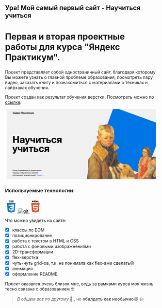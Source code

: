 ## Ура! Мой самый первый сайт - Научиться учиться <h2>

# Первая и вторая проектные работы для курса "Яндекс Практикум".<h3>

Проект представляет собой одностраничный сайт, благодаря которому Вы можете узнать о главной проблеме образования, посмотреть пару видео, заказать книгу и познакомиться с материалами о техниках и лайфхаках обучения.

Проект создан как результат обучения верстки. 
Посмотреть можно по <a href="https://burlake.github.io/how-to-learn-project/" target="_blank">ссылке</a>.

 <img src="./images/Screenshot 2024-02-05 at 22.34.54.png" alt="пример оформления сайта" href="https://burlake.github.io/how-to-learn-project/">

### Используемые технологии:<h3>

<p align="left"> <a href="https://www.w3schools.com/css/" target="_blank" rel="noreferrer"> <img src="https://raw.githubusercontent.com/devicons/devicon/master/icons/css3/css3-original-wordmark.svg" alt="css3" width="40" height="40"/> </a> <a href="https://git-scm.com/" target="_blank" rel="noreferrer"> <img src="https://www.vectorlogo.zone/logos/git-scm/git-scm-icon.svg" alt="git" width="40" height="40"/> </a> <a href="https://www.w3.org/html/" target="_blank" rel="noreferrer"> <img src="https://raw.githubusercontent.com/devicons/devicon/master/icons/html5/html5-original-wordmark.svg" alt="html5" width="40" height="40"/> </a> </p>

Что можно увидеть на сайте: 
- [x] классы по БЭМ
- [x] позиционирование
- [x] работа с текстом в HTML и CSS
- [x] работа с фоновыми изображнениями
- [x] 2D-трансформации
- [x] flex-верстка
- [x] чуть-чуть grid-ов, т.к. не понимала как flex-ами сделать🙃
- [x] анимация
- [x] оформление README

Проект оказался очень близок мне, ведь за рамками курса моя жизнь тесно связана с образованием 🤓
> *В общем все по другому* 🤩 , но **обалдеть как необычно**🙀 👍

</p>